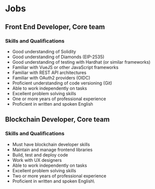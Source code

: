 # Jobs

## **Front End Developer, Core team**

### Skills and Qualifications

* Good understanding of Solidity
* Good understanding of Diamonds (EIP-2535)
* Good understanding of testing with Hardhat (or similar frameworks)
* Familiar with VueJS or other JavaScript frameworks
* Familiar with REST API architectures
* Familiar with OAuth2 providers (OIDC)
* Proficient understanding of code versioning (Git)
* Able to work independently on tasks
* Excellent problem solving skills
* One or more years of professional experience
* Proficient in written and spoken English

## **Blockchain Developer, Core team**&#x20;

### Skills and Qualifications

* Must have blockchain developer skills
* Maintain and manage frontend libraries
* Build, test and deploy code
* Work with UX designers
* Able to work independently on tasks
* Excellent problem solving skills
* Two or more years of professional experience
* Proficient in written and spoken English\
